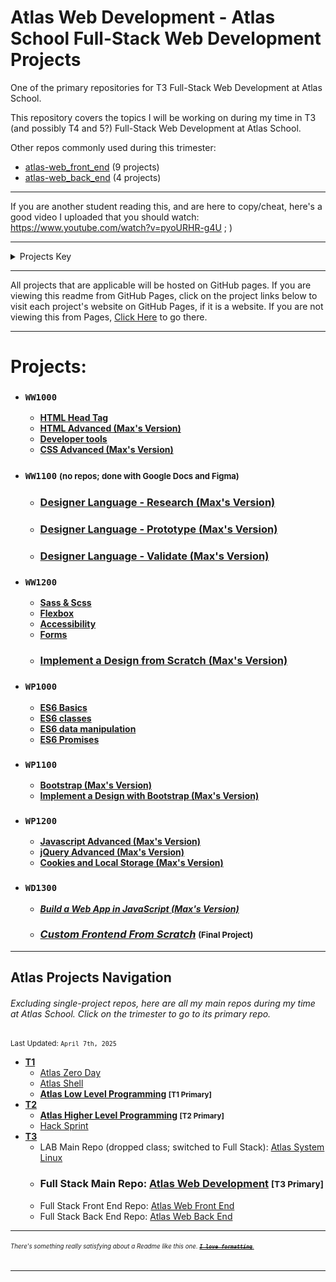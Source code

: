 # Atlas Web Development - Atlas School Full-Stack Web Development Projects
One of the primary repositories for T3 Full-Stack Web Development at Atlas School.

This repository covers the topics I will be working on during my time in T3
(and possibly T4 and 5?) Full-Stack Web Development at Atlas School.

Other repos commonly used during this trimester:
- [atlas-web_front_end](https://github.com/Zytronium/atlas-web_front_end) (9 projects)
- [atlas-web_back_end](https://github.com/Zytronium/atlas-web_back_end) (4 projects)

---
If you are another student reading this, and are here to copy/cheat, here's
a good video I uploaded that you should watch: https://www.youtube.com/watch?v=pyoURHR-g4U ; )

---
<details>
<summary>Projects Key</summary>

- ### `Course Name`
    - **[Completed project (with link to its directory or repo on GitHub)]()**
    - ***[In Progress Project (with link to its directory or repo on GitHub)]()***
    - *[Future Project (unstarted; empty link)]()*
    - ### **[Major Project (i.e. group project or hack sprint; with link to its repo, or empty link if unstarted)]()**
    - ***[Single Project Split into Multiple Directories for Organization) (in progress; link to first part)]()***
        - **[Project part 1 (completed)]()**
        - ***[Project part 2 (in progress)]()***
        - *[Project part 3 (unstarted)]()*

Projects are (usually) in chronological order, and are separated by courses,
but not by sprints.

<small style="color: lightgrey">
WW1100 and WW1200 were done at the same time, so it is impossible to sort these
both in chronological order and by course. Therefore, they are sorted by course
first and then by chronological order inside the course.
</small>

</details>

---

All projects that are applicable will be hosted on GitHub pages. If you are
viewing this readme from GitHub Pages, click on the project links below to
visit each project's website on GitHub Pages, if it is a website. If you are
not viewing this from Pages,
[Click Here](https://zytronium.github.io/atlas-web-development/) to go there.

---
# Projects:
- ### `WW1000`
    - **[HTML Head Tag](html_head)**
    - **[HTML Advanced (Max's Version)](html_advanced)**
    - **[Developer tools](https://github.com/Zytronium/atlas-web_front_end/tree/master/developer_tools)**
    - **[CSS Advanced (Max's Version)](css_advanced)**
- ### `WW1100` <small style="font-size: small;">(no repos; done with Google Docs and Figma)</small>
  - ### **[Designer Language - Research (Max's Version)]()**
  - ### **[Designer Language - Prototype (Max's Version)]()**
  - ### **[Designer Language - Validate (Max's Version)]()** 
- ### `WW1200`
  - **[Sass & Scss](https://github.com/Zytronium/atlas-web_front_end/tree/master/sass_scss)**
  - **[Flexbox](https://github.com/Zytronium/atlas-web_front_end/tree/master/flexbox)**
  - **[Accessibility](https://github.com/Zytronium/atlas-web_front_end/tree/master/accessibility)**
  - **[Forms](https://github.com/Zytronium/atlas-web_front_end/tree/master/form)**
  - ### **[Implement a Design from Scratch (Max's Version)](https://github.com/Zytronium/atlas-headphones)**
- ### `WP1000`
  - **[ES6 Basics](https://github.com/Zytronium/atlas-web_back_end/tree/master/ES6_basic)**
  - **[ES6 classes](https://github.com/Zytronium/atlas-web_back_end/tree/master/ES6_classes)**
  - **[ES6 data manipulation](https://github.com/Zytronium/atlas-web_back_end/tree/master/ES6_data_manipulation)**
  - **[ES6 Promises](https://github.com/Zytronium/atlas-web_back_end/tree/master/ES6_promise)**
- ### `WP1100`
  - **[Bootstrap (Max's Version)](https://github.com/Zytronium/atlas-web_front_end/tree/master/Bootstrap)**
  - **[Implement a Design with Bootstrap (Max's Version)](https://github.com/Zytronium/atlas-bootstrap)**
- ### `WP1200`
  - **[Javascript Advanced (Max's Version)](https://github.com/Zytronium/atlas-web_front_end/tree/master/Javascript_advanced)**
  - **[jQuery Advanced (Max's Version)](https://github.com/Zytronium/atlas-web_front_end/tree/master/JQuery_advanced)**
  - **[Cookies and Local Storage (Max's Version)](https://github.com/Zytronium/atlas-web_front_end/tree/master/Cookies_local_storage)**
- ### `WD1300`
  - ***[Build a Web App in JavaScript (Max's Version)](https://github.com/Zytronium/atlas-smiling-school-javascript)***
  - ### ***[Custom Frontend From Scratch](https://github.com/Zytronium/soundCanvas)*** <small style="font-size: small;">(Final Project)</small>

---

## Atlas Projects Navigation
###### Excluding single-project repos, here are all my main repos during my time at Atlas School. Click on the trimester to go to its primary repo.
<small>Last Updated: `April 7th, 2025`</small>

- **[T1](https://github.com/Zytronium/atlas-low_level_programming)**
  - [Atlas Zero Day](https://github.com/Zytronium/atlas-zero_day)
  - [Atlas Shell](https://github.com/Zytronium/atlas-shell)
  - **[Atlas Low Level Programming](https://github.com/Zytronium/atlas-low_level_programming) <small>[T1 Primary]</small>**
- **[T2](https://github.com/Zytronium/atlas-higher_level_programming)**
  - **[Atlas Higher Level Programming](https://github.com/Zytronium/atlas-higher_level_programming) <small>[T2 Primary]</small>**
  - [Hack Sprint](https://github.com/Zytronium/atlas-hack_sprint_adventure)
- **[T3](https://github.com/Zytronium/atlas-web-development)**
  - LAB Main Repo (dropped class; switched to Full Stack): [Atlas System Linux](https://github.com/Zytronium/atlas-system_linux)
  - ### **Full Stack Main Repo: [Atlas Web Development](https://github.com/Zytronium/atlas-web-development) <small>[T3 Primary]</small>**
  - Full Stack Front End Repo: [Atlas Web Front End](https://github.com/Zytronium/atlas-web_front_end)
  - Full Stack Back End Repo: [Atlas Web Back End](https://github.com/Zytronium/atlas-web_back_end)

---

###### <sup><sub>There's something really satisfying about a Readme like this one. [**_~~`I love formatting`~~_**.](https://github.com/lifeparticle/Markdown-Cheatsheet?tab=readme-ov-file#introduction)</sub></sup>

---
